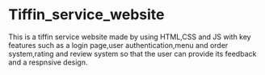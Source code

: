 # Tiffin_service_website
This is a tiffin service website made by using HTML,CSS and JS with key features such as a login page,user authentication,menu and order system,rating and review system so that the user can provide its feedback and a respnsive design.
